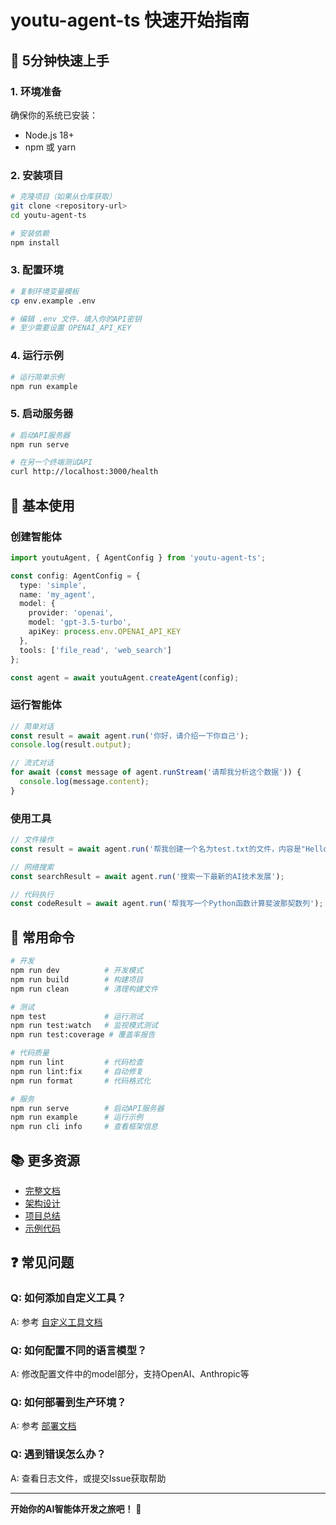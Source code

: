 # youtu-agent-ts 快速开始指南

## 🚀 5分钟快速上手

### 1. 环境准备

确保你的系统已安装：
- Node.js 18+ 
- npm 或 yarn

### 2. 安装项目

```bash
# 克隆项目（如果从仓库获取）
git clone <repository-url>
cd youtu-agent-ts

# 安装依赖
npm install
```

### 3. 配置环境

```bash
# 复制环境变量模板
cp env.example .env

# 编辑 .env 文件，填入你的API密钥
# 至少需要设置 OPENAI_API_KEY
```

### 4. 运行示例

```bash
# 运行简单示例
npm run example
```

### 5. 启动服务器

```bash
# 启动API服务器
npm run serve

# 在另一个终端测试API
curl http://localhost:3000/health
```

## 📝 基本使用

### 创建智能体

```typescript
import youtuAgent, { AgentConfig } from 'youtu-agent-ts';

const config: AgentConfig = {
  type: 'simple',
  name: 'my_agent',
  model: {
    provider: 'openai',
    model: 'gpt-3.5-turbo',
    apiKey: process.env.OPENAI_API_KEY
  },
  tools: ['file_read', 'web_search']
};

const agent = await youtuAgent.createAgent(config);
```

### 运行智能体

```typescript
// 简单对话
const result = await agent.run('你好，请介绍一下你自己');
console.log(result.output);

// 流式对话
for await (const message of agent.runStream('请帮我分析这个数据')) {
  console.log(message.content);
}
```

### 使用工具

```typescript
// 文件操作
const result = await agent.run('帮我创建一个名为test.txt的文件，内容是"Hello World"');

// 网络搜索
const searchResult = await agent.run('搜索一下最新的AI技术发展');

// 代码执行
const codeResult = await agent.run('帮我写一个Python函数计算斐波那契数列');
```

## 🔧 常用命令

```bash
# 开发
npm run dev          # 开发模式
npm run build        # 构建项目
npm run clean        # 清理构建文件

# 测试
npm test             # 运行测试
npm run test:watch   # 监视模式测试
npm run test:coverage # 覆盖率报告

# 代码质量
npm run lint         # 代码检查
npm run lint:fix     # 自动修复
npm run format       # 代码格式化

# 服务
npm run serve        # 启动API服务器
npm run example      # 运行示例
npm run cli info     # 查看框架信息
```

## 📚 更多资源

- [完整文档](README.md)
- [架构设计](docs/architecture.md)
- [项目总结](PROJECT_SUMMARY.md)
- [示例代码](examples/)

## ❓ 常见问题

### Q: 如何添加自定义工具？
A: 参考 [自定义工具文档](README.md#自定义工具)

### Q: 如何配置不同的语言模型？
A: 修改配置文件中的model部分，支持OpenAI、Anthropic等

### Q: 如何部署到生产环境？
A: 参考 [部署文档](docs/deployment.md)

### Q: 遇到错误怎么办？
A: 查看日志文件，或提交Issue获取帮助

---

**开始你的AI智能体开发之旅吧！** 🎉
